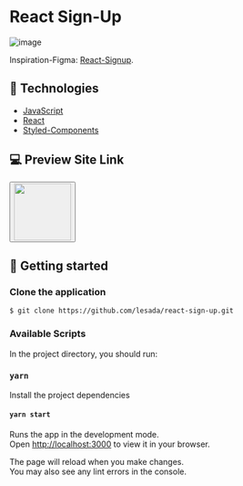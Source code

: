 # React Sign-Up

![image](https://user-images.githubusercontent.com/68572174/195689276-600de52e-646a-41d1-b702-67d2da5fae74.png)

Inspiration-Figma: [React-Signup](https://www.figma.com/file/iplx8vxEZYMVWi2bog8bJf/React-Signup?node-id=0%3A1).

## 🧪 Technologies

- [JavaScript](https://www.javascript.com/)
- [React](https://reactjs.org/)
- [Styled-Components](https://styled-components.com/)

## 💻 Preview Site Link

<button>
<a href="https://lesada.github.io/react-sign-up/">
<img src="https://user-images.githubusercontent.com/68572174/195865629-c4573fa2-7593-4211-bed8-d3b0070340b1.png"  width="100">
</a>
</button>

## 🚀 Getting started

### Clone the application

`$ git clone https://github.com/lesada/react-sign-up.git`

### Available Scripts

In the project directory, you should run:

### `yarn`

Install the project dependencies

#### `yarn start`

Runs the app in the development mode.\
Open [http://localhost:3000](http://localhost:3000) to view it in your browser.

The page will reload when you make changes.\
You may also see any lint errors in the console.

